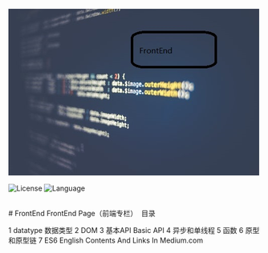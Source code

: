 

 ![专栏封面](https://github.com/xubeng/FrontEnd/blob/master/专栏封面.jpg "专栏封面")

![License](https://img.shields.io/github/license/mashape/apistatus.svg "license")       ![Language](https://img.shields.io/github/languages/top/badges/shields.svg)

</center>
<br>
# FrontEnd
FrontEnd Page（前端专栏）
  目录
  
1 datatype 数据类型
2 DOM
3 基本API Basic API
4 异步和单线程
5 函数
6 原型和原型链
7 ES6
English Contents And Links In Medium.com

